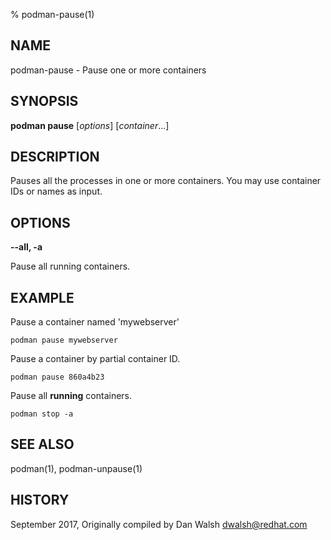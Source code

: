 % podman-pause(1)

## NAME
podman\-pause - Pause one or more containers

## SYNOPSIS
**podman pause** [*options*] [*container*...]

## DESCRIPTION
Pauses all the processes in one or more containers.  You may use container IDs or names as input.

## OPTIONS

**--all, -a**

Pause all running containers.

## EXAMPLE

Pause a container named 'mywebserver'
```
podman pause mywebserver
```

Pause a container by partial container ID.
```
podman pause 860a4b23
```

Pause all **running** containers.
```
podman stop -a
```

## SEE ALSO
podman(1), podman-unpause(1)

## HISTORY
September 2017, Originally compiled by Dan Walsh <dwalsh@redhat.com>
